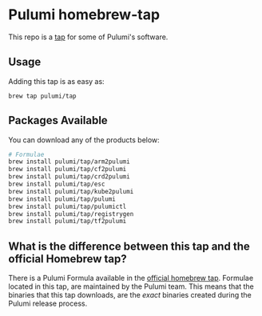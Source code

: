 # Pulumi homebrew-tap

This repo is a [tap](https://docs.brew.sh/Taps) for some of Pulumi's software.

## Usage

Adding this tap is as easy as:

```
brew tap pulumi/tap
```

## Packages Available

You can download any of the products below:

```sh
# Formulae
brew install pulumi/tap/arm2pulumi
brew install pulumi/tap/cf2pulumi
brew install pulumi/tap/crd2pulumi
brew install pulumi/tap/esc
brew install pulumi/tap/kube2pulumi
brew install pulumi/tap/pulumi
brew install pulumi/tap/pulumictl
brew install pulumi/tap/registrygen
brew install pulumi/tap/tf2pulumi
```

## What is the difference between this tap and the official Homebrew tap?

There is a Pulumi Formula available in the [official homebrew tap](https://github.com/Homebrew/homebrew-core). Formulae 
located in this tap, are maintained by the Pulumi team. This means that the binaries that this tap downloads, are the
*exact* binaries created during the Pulumi release process.
